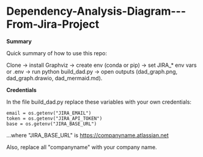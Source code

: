 # Dependency-Analysis-Diagram---From-Jira-Project

**Summary**

Quick summary of how to use this repo:

Clone → install Graphviz → create env (conda or pip) → set JIRA_* env vars or .env → run python build_dad.py → open outputs (dad_graph.png, dad_graph.drawio, dad_mermaid.md).


**Credentials**

In the file build_dad.py replace these variables with your own credentials:

    email = os.getenv("JIRA_EMAIL")
    token = os.getenv("JIRA_API_TOKEN")
    base = os.getenv("JIRA_BASE_URL")

...where "JIRA_BASE_URL" is https://companyname.atlassian.net

Also, replace all "companyname" with your company name.
